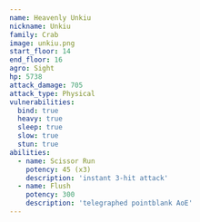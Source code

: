 ```yaml
---
name: Heavenly Unkiu
nickname: Unkiu
family: Crab
image: unkiu.png
start_floor: 14
end_floor: 16
agro: Sight
hp: 5738
attack_damage: 705
attack_type: Physical
vulnerabilities:
  bind: true
  heavy: true
  sleep: true
  slow: true
  stun: true
abilities:
  - name: Scissor Run
    potency: 45 (x3)
    description: 'instant 3-hit attack'
  - name: Flush
    potency: 300
    description: 'telegraphed pointblank AoE'
---
```


